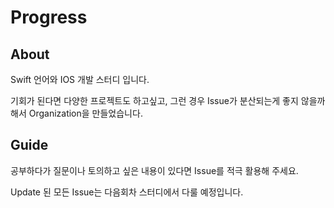 # Progress

## About
Swift 언어와 IOS 개발 스터디 입니다.

기회가 된다면 다양한 프로젝트도 하고싶고, 그런 경우 Issue가 분산되는게 좋지 않을까 해서 Organization을 만들었습니다.


## Guide
공부하다가 질문이나 토의하고 싶은 내용이 있다면 Issue를 적극 활용해 주세요.

Update 된 모든 Issue는 다음회차 스터디에서 다룰 예정입니다.

